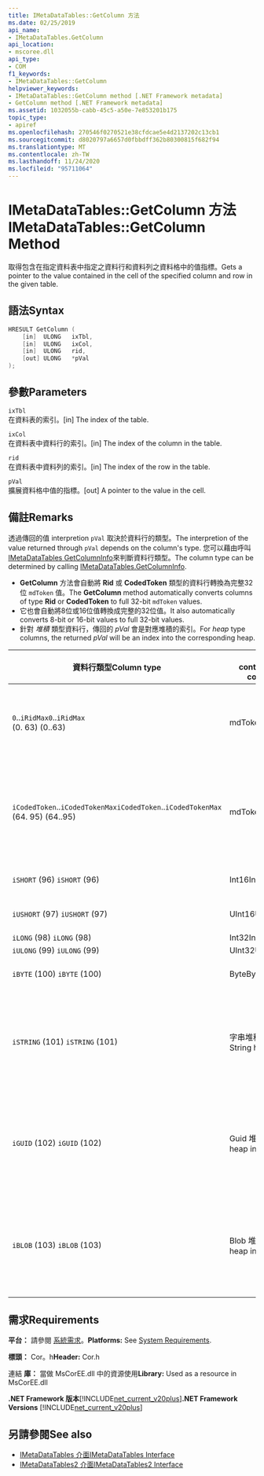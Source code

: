 ```yaml
---
title: IMetaDataTables::GetColumn 方法
ms.date: 02/25/2019
api_name:
- IMetaDataTables.GetColumn
api_location:
- mscoree.dll
api_type:
- COM
f1_keywords:
- IMetaDataTables::GetColumn
helpviewer_keywords:
- IMetaDataTables::GetColumn method [.NET Framework metadata]
- GetColumn method [.NET Framework metadata]
ms.assetid: 1032055b-cabb-45c5-a50e-7e853201b175
topic_type:
- apiref
ms.openlocfilehash: 270546f0270521e38cfdcae5e4d2137202c13cb1
ms.sourcegitcommit: d8020797a6657d0fbbdff362b80300815f682f94
ms.translationtype: MT
ms.contentlocale: zh-TW
ms.lasthandoff: 11/24/2020
ms.locfileid: "95711064"
---
```

# <a name="imetadatatablesgetcolumn-method"></a><span data-ttu-id="c4a83-102">IMetaDataTables::GetColumn 方法</span><span class="sxs-lookup"><span data-stu-id="c4a83-102">IMetaDataTables::GetColumn Method</span></span>

<span data-ttu-id="c4a83-103">取得包含在指定資料表中指定之資料行和資料列之資料格中的值指標。</span><span class="sxs-lookup"><span data-stu-id="c4a83-103">Gets a pointer to the value contained in the cell of the specified column and row in the given table.</span></span>  
  
## <a name="syntax"></a><span data-ttu-id="c4a83-104">語法</span><span class="sxs-lookup"><span data-stu-id="c4a83-104">Syntax</span></span>  
  
```cpp  
HRESULT GetColumn (
    [in]  ULONG   ixTbl,  
    [in]  ULONG   ixCol,  
    [in]  ULONG   rid,  
    [out] ULONG   *pVal  
);  
```  
  
## <a name="parameters"></a><span data-ttu-id="c4a83-105">參數</span><span class="sxs-lookup"><span data-stu-id="c4a83-105">Parameters</span></span>

 `ixTbl`  
 <span data-ttu-id="c4a83-106">在資料表的索引。</span><span class="sxs-lookup"><span data-stu-id="c4a83-106">[in] The index of the table.</span></span>  
  
 `ixCol`  
 <span data-ttu-id="c4a83-107">在資料表中資料行的索引。</span><span class="sxs-lookup"><span data-stu-id="c4a83-107">[in] The index of the column in the table.</span></span>  
  
 `rid`  
 <span data-ttu-id="c4a83-108">在資料表中資料列的索引。</span><span class="sxs-lookup"><span data-stu-id="c4a83-108">[in] The index of the row in the table.</span></span>  
  
 `pVal`  
 <span data-ttu-id="c4a83-109">擴展資料格中值的指標。</span><span class="sxs-lookup"><span data-stu-id="c4a83-109">[out] A pointer to the value in the cell.</span></span>  

## <a name="remarks"></a><span data-ttu-id="c4a83-110">備註</span><span class="sxs-lookup"><span data-stu-id="c4a83-110">Remarks</span></span>

<span data-ttu-id="c4a83-111">透過傳回的值 interpretion `pVal` 取決於資料行的類型。</span><span class="sxs-lookup"><span data-stu-id="c4a83-111">The interpretion of the value returned through `pVal` depends on the column's type.</span></span> <span data-ttu-id="c4a83-112">您可以藉由呼叫 [IMetaDataTables GetColumnInfo](imetadatatables-getcolumninfo-method.md)來判斷資料行類型。</span><span class="sxs-lookup"><span data-stu-id="c4a83-112">The column type can be determined by calling [IMetaDataTables.GetColumnInfo](imetadatatables-getcolumninfo-method.md).</span></span>

- <span data-ttu-id="c4a83-113">**GetColumn** 方法會自動將 **Rid** 或 **CodedToken** 類型的資料行轉換為完整32位 `mdToken` 值。</span><span class="sxs-lookup"><span data-stu-id="c4a83-113">The **GetColumn** method automatically converts columns of type **Rid** or **CodedToken** to full 32-bit `mdToken` values.</span></span>
- <span data-ttu-id="c4a83-114">它也會自動將8位或16位值轉換成完整的32位值。</span><span class="sxs-lookup"><span data-stu-id="c4a83-114">It also automatically converts 8-bit or 16-bit values to full 32-bit values.</span></span>
- <span data-ttu-id="c4a83-115">針對 *堆積* 類型資料行，傳回的 *pVal* 會是對應堆積的索引。</span><span class="sxs-lookup"><span data-stu-id="c4a83-115">For *heap* type columns, the returned *pVal* will be an index into the corresponding heap.</span></span>

| <span data-ttu-id="c4a83-116">資料行類型</span><span class="sxs-lookup"><span data-stu-id="c4a83-116">Column type</span></span>              | <span data-ttu-id="c4a83-117">pVal contains</span><span class="sxs-lookup"><span data-stu-id="c4a83-117">pVal contains</span></span> | <span data-ttu-id="c4a83-118">註解</span><span class="sxs-lookup"><span data-stu-id="c4a83-118">Comment</span></span>                          |
|--------------------------|---------------|-----------------------------------|
| <span data-ttu-id="c4a83-119">`0`..`iRidMax`</span><span class="sxs-lookup"><span data-stu-id="c4a83-119">`0`..`iRidMax`</span></span><br><span data-ttu-id="c4a83-120"> (0. 63) </span><span class="sxs-lookup"><span data-stu-id="c4a83-120">(0..63)</span></span>  | <span data-ttu-id="c4a83-121">mdToken</span><span class="sxs-lookup"><span data-stu-id="c4a83-121">mdToken</span></span>     | <span data-ttu-id="c4a83-122">*pVal* 將包含完整的權杖。</span><span class="sxs-lookup"><span data-stu-id="c4a83-122">*pVal* will contain a full Token.</span></span> <span data-ttu-id="c4a83-123">函數會自動將 Rid 轉換成完整的權杖。</span><span class="sxs-lookup"><span data-stu-id="c4a83-123">The function automatically converts the Rid into a full token.</span></span> |
| <span data-ttu-id="c4a83-124">`iCodedToken`..`iCodedTokenMax`</span><span class="sxs-lookup"><span data-stu-id="c4a83-124">`iCodedToken`..`iCodedTokenMax`</span></span><br><span data-ttu-id="c4a83-125"> (64. 95) </span><span class="sxs-lookup"><span data-stu-id="c4a83-125">(64..95)</span></span> | <span data-ttu-id="c4a83-126">mdToken</span><span class="sxs-lookup"><span data-stu-id="c4a83-126">mdToken</span></span> | <span data-ttu-id="c4a83-127">傳回時， *pVal* 會包含完整的權杖。</span><span class="sxs-lookup"><span data-stu-id="c4a83-127">Upon return, *pVal* will contain a full Token.</span></span> <span data-ttu-id="c4a83-128">此函式會自動將 CodedToken 解壓縮至完整權杖中。</span><span class="sxs-lookup"><span data-stu-id="c4a83-128">The function automatically decompresses the CodedToken into a full token.</span></span> |
| <span data-ttu-id="c4a83-129">`iSHORT` (96) </span><span class="sxs-lookup"><span data-stu-id="c4a83-129">`iSHORT` (96)</span></span>            | <span data-ttu-id="c4a83-130">Int16</span><span class="sxs-lookup"><span data-stu-id="c4a83-130">Int16</span></span>         | <span data-ttu-id="c4a83-131">自動將簽章延伸至32位。</span><span class="sxs-lookup"><span data-stu-id="c4a83-131">Automatically sign-extended to 32-bit.</span></span>  |
| <span data-ttu-id="c4a83-132">`iUSHORT` (97) </span><span class="sxs-lookup"><span data-stu-id="c4a83-132">`iUSHORT` (97)</span></span>           | <span data-ttu-id="c4a83-133">UInt16</span><span class="sxs-lookup"><span data-stu-id="c4a83-133">UInt16</span></span>        | <span data-ttu-id="c4a83-134">自動將簽章延伸至32位。</span><span class="sxs-lookup"><span data-stu-id="c4a83-134">Automatically sign-extended to 32-bit.</span></span>  |
| <span data-ttu-id="c4a83-135">`iLONG` (98) </span><span class="sxs-lookup"><span data-stu-id="c4a83-135">`iLONG` (98)</span></span>             | <span data-ttu-id="c4a83-136">Int32</span><span class="sxs-lookup"><span data-stu-id="c4a83-136">Int32</span></span>         |                                        |
| <span data-ttu-id="c4a83-137">`iULONG` (99) </span><span class="sxs-lookup"><span data-stu-id="c4a83-137">`iULONG` (99)</span></span>            | <span data-ttu-id="c4a83-138">UInt32</span><span class="sxs-lookup"><span data-stu-id="c4a83-138">UInt32</span></span>        |                                        |
| <span data-ttu-id="c4a83-139">`iBYTE` (100) </span><span class="sxs-lookup"><span data-stu-id="c4a83-139">`iBYTE` (100)</span></span>            | <span data-ttu-id="c4a83-140">Byte</span><span class="sxs-lookup"><span data-stu-id="c4a83-140">Byte</span></span>          | <span data-ttu-id="c4a83-141">自動將簽章延伸至32位。</span><span class="sxs-lookup"><span data-stu-id="c4a83-141">Automatically sign-extended to 32-bit.</span></span>  |
| <span data-ttu-id="c4a83-142">`iSTRING` (101) </span><span class="sxs-lookup"><span data-stu-id="c4a83-142">`iSTRING` (101)</span></span>          | <span data-ttu-id="c4a83-143">字串堆積索引</span><span class="sxs-lookup"><span data-stu-id="c4a83-143">String heap index</span></span> | <span data-ttu-id="c4a83-144">*pVal* 是字串堆積的索引。</span><span class="sxs-lookup"><span data-stu-id="c4a83-144">*pVal* is an index into the String heap.</span></span> <span data-ttu-id="c4a83-145">使用 [IMetadataTables：： GetString](imetadatatables-getstring-method.md) 來取得實際的資料行字串值。</span><span class="sxs-lookup"><span data-stu-id="c4a83-145">Use [IMetadataTables::GetString](imetadatatables-getstring-method.md) to get the actual column String value.</span></span> |
| <span data-ttu-id="c4a83-146">`iGUID` (102) </span><span class="sxs-lookup"><span data-stu-id="c4a83-146">`iGUID` (102)</span></span>            | <span data-ttu-id="c4a83-147">Guid 堆積索引</span><span class="sxs-lookup"><span data-stu-id="c4a83-147">Guid heap index</span></span> | <span data-ttu-id="c4a83-148">*pVal* 是 Guid 堆積的索引。</span><span class="sxs-lookup"><span data-stu-id="c4a83-148">*pVal* is an index into the Guid heap.</span></span> <span data-ttu-id="c4a83-149">使用 [IMetadataTables：： GetGuid](imetadatatables-getguid-method.md) 取得實際的資料行 Guid 值。</span><span class="sxs-lookup"><span data-stu-id="c4a83-149">Use [IMetadataTables::GetGuid](imetadatatables-getguid-method.md) to get the actual column Guid value.</span></span> |
| <span data-ttu-id="c4a83-150">`iBLOB` (103) </span><span class="sxs-lookup"><span data-stu-id="c4a83-150">`iBLOB` (103)</span></span>            | <span data-ttu-id="c4a83-151">Blob 堆積索引</span><span class="sxs-lookup"><span data-stu-id="c4a83-151">Blob heap index</span></span> | <span data-ttu-id="c4a83-152">*pVal* 是 Blob 堆積中的索引。</span><span class="sxs-lookup"><span data-stu-id="c4a83-152">*pVal* is an index into the Blob heap.</span></span> <span data-ttu-id="c4a83-153">使用 [IMetadataTables：： GetBlob](imetadatatables-getblob-method.md) 取得實際的資料行 Blob 值。</span><span class="sxs-lookup"><span data-stu-id="c4a83-153">Use [IMetadataTables::GetBlob](imetadatatables-getblob-method.md) to get the actual column Blob value.</span></span> |
  
## <a name="requirements"></a><span data-ttu-id="c4a83-154">需求</span><span class="sxs-lookup"><span data-stu-id="c4a83-154">Requirements</span></span>  

 <span data-ttu-id="c4a83-155">**平台：** 請參閱 [系統需求](../../get-started/system-requirements.md)。</span><span class="sxs-lookup"><span data-stu-id="c4a83-155">**Platforms:** See [System Requirements](../../get-started/system-requirements.md).</span></span>  
  
 <span data-ttu-id="c4a83-156">**標頭：** Cor。h</span><span class="sxs-lookup"><span data-stu-id="c4a83-156">**Header:** Cor.h</span></span>  
  
 <span data-ttu-id="c4a83-157">連結 **庫：** 當做 MsCorEE.dll 中的資源使用</span><span class="sxs-lookup"><span data-stu-id="c4a83-157">**Library:** Used as a resource in MsCorEE.dll</span></span>  
  
 <span data-ttu-id="c4a83-158">**.NET Framework 版本**[!INCLUDE[net_current_v20plus](../../../../includes/net-current-v20plus-md.md)]</span><span class="sxs-lookup"><span data-stu-id="c4a83-158">**.NET Framework Versions** [!INCLUDE[net_current_v20plus](../../../../includes/net-current-v20plus-md.md)]</span></span>  
  
## <a name="see-also"></a><span data-ttu-id="c4a83-159">另請參閱</span><span class="sxs-lookup"><span data-stu-id="c4a83-159">See also</span></span>

- [<span data-ttu-id="c4a83-160">IMetaDataTables 介面</span><span class="sxs-lookup"><span data-stu-id="c4a83-160">IMetaDataTables Interface</span></span>](imetadatatables-interface.md)
- [<span data-ttu-id="c4a83-161">IMetaDataTables2 介面</span><span class="sxs-lookup"><span data-stu-id="c4a83-161">IMetaDataTables2 Interface</span></span>](imetadatatables2-interface.md)
